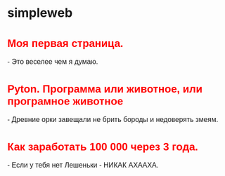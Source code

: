 # simpleweb
<!DOCTYPE html>
<html>
<head>
<title>Моя веб-страница</title>
</head>
<body>
<h1><font size="5" color="red" face="Arial">Mоя первая страница.</font></h1>
<p><font size="3" face="Arial">- Это веселее чем я думаю.</font></p>
<h1><font size="5" color="red" face="Arial">Pyton. Программа или животное, или програмное животное</font></h1>
<p><font size="3" face="Arial">- Древние орки завещали не брить бороды и недоверять змеям.</font></p>
<h1><font size="5" color="red" face="Arial">Как заработать 100 000 через 3 года.</font></h1>
<p><font size="3" face="Arial">- Если у тебя нет Лешеньки - НИКАК АХААХА.</font></p>
</body>
</html>
